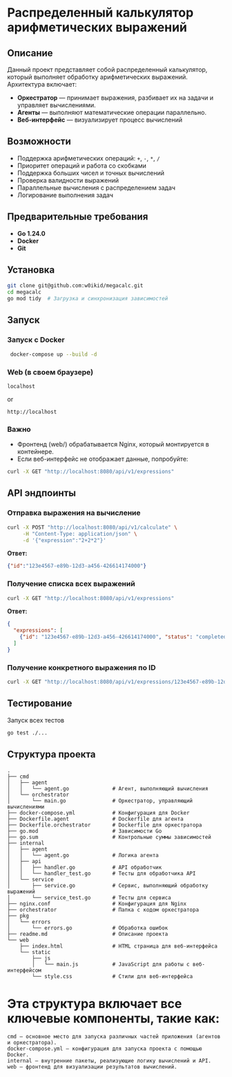 # Распределенный калькулятор арифметических выражений

## Описание
Данный проект представляет собой распределенный калькулятор, который выполняет обработку арифметических выражений. Архитектура включает:
- **Оркестратор** — принимает выражения, разбивает их на задачи и управляет вычислениями.
- **Агенты** — выполняют математические операции параллельно.
- **Веб-интерфейс** — визуализирует процесс вычислений

## Возможности
- Поддержка арифметических операций: `+`, `-`, `*`, `/`
- Приоритет операций и работа со скобками
- Поддержка больших чисел и точных вычислений
- Проверка валидности выражений
- Параллельные вычисления с распределением задач
- Логирование выполнения задач

## Предварительные требования
- **Go 1.24.0**
- **Docker**
- **Git**

## Установка
```sh
git clone git@github.com:w0ikid/megacalc.git
cd megacalc
go mod tidy  # Загрузка и синхронизация зависимостей
```

## Запуск
### Запуск с Docker
```sh
 docker-compose up --build -d  
```

### Web (в своем браузере)
```
localhost
```
or

```
http://localhost
```

### Важно

- Фронтенд (web/) обрабатывается Nginx, который монтируется в контейнере.
- Если веб-интерфейс не отображает данные, попробуйте:

```sh
curl -X GET "http://localhost:8080/api/v1/expressions"
```

## API эндпоинты
### Отправка выражения на вычисление
```sh
curl -X POST "http://localhost:8080/api/v1/calculate" \
     -H "Content-Type: application/json" \
     -d '{"expression":"2+2*2"}'
```
**Ответ:**
```json
{"id":"123e4567-e89b-12d3-a456-426614174000"}
```

### Получение списка всех выражений
```sh
curl -X GET "http://localhost:8080/api/v1/expressions"
```
**Ответ:**
```json
{
  "expressions": [
    {"id": "123e4567-e89b-12d3-a456-426614174000", "status": "completed", "result": 6}
  ]
}
```

### Получение конкретного выражения по ID
```sh
curl -X GET "http://localhost:8080/api/v1/expressions/123e4567-e89b-12d3-a456-426614174000"
```

## Тестирование
Запуск всех тестов
```sh
go test ./...
```

## Структура проекта
```plaintext
.
├── cmd
│   ├── agent
│   │   └── agent.go              # Агент, выполняющий вычисления
│   └── orchestrator
│       └── main.go               # Оркестратор, управляющий вычислениями
├── docker-compose.yml            # Конфигурация для Docker
├── Dockerfile.agent              # Dockerfile для агента
├── Dockerfile.orchestrator       # Dockerfile для оркестратора
├── go.mod                        # Зависимости Go
├── go.sum                        # Контрольные суммы зависимостей
├── internal
│   ├── agent
│   │   └── agent.go              # Логика агента
│   ├── api
│   │   ├── handler.go            # API обработчик
│   │   └── handler_test.go       # Тесты для обработчика API
│   └── service
│       ├── service.go            # Сервис, выполняющий обработку выражений
│       └── service_test.go       # Тесты для сервиса
├── nginx.conf                    # Конфигурация для Nginx
├── orchestrator                  # Папка с кодом оркестратора
├── pkg
│   └── errors
│       └── errors.go             # Обработка ошибок
├── readme.md                     # Описание проекта
└── web
    ├── index.html                # HTML страница для веб-интерфейса
    └── static
        ├── js
        │   └── main.js           # JavaScript для работы с веб-интерфейсом
        └── style.css             # Стили для веб-интерфейса
```

# Эта структура включает все ключевые компоненты, такие как:
```
cmd — основное место для запуска различных частей приложения (агентов и оркестратора).
docker-compose.yml — конфигурация для запуска проекта с помощью Docker.
internal — внутренние пакеты, реализующие логику вычислений и API.
web — фронтенд для визуализации результатов вычислений.
```
